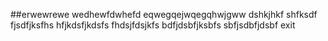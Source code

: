 ##erwewrewe
wedhewfdwhefd
eqwegqejwqegqhwjgww dshkjhkf shfksdf fjsdfjksfhs hfjkdsfjkdsfs fhdsjfdsjkfs bdfjdsbfjksbfs sbfjsdbfjdsbf
exit